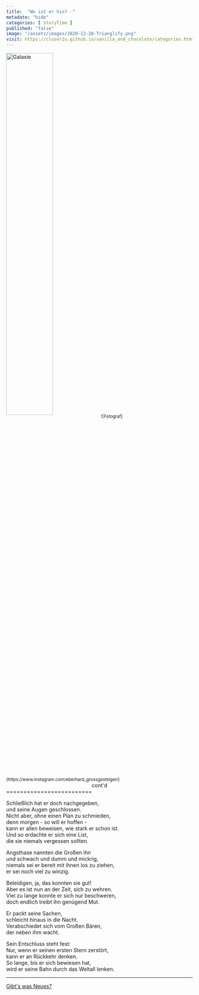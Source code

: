 ```yaml
--- 
title:  "Wo ist er hin? ☄️"
metadate: "hide"
categories: [ StoryTime ]
published: "false"
image: "/assets/images/2020-12-28-Trianglify.png"
visit: https://closer2u.github.io/vanilla_and_chocolate/categories.html#storytime
---
```



<img alt="Galaxie" src="https://cdn.statically.io/gh/Closer2U/vanilla_and_chocolate/master/assets/images/2020-12-28-asteroidGalaxie.jpg" width="50%" height="50%" align="center">
<sub>![Fotograf](https://www.instagram.com/eberhard_grossgasteiger/)</sub>


<center> cont'd </center>
=========================

Schließlich hat er doch nachgegeben,\
und seine Augen geschlossen.\
Nicht aber, ohne einen Plan zu schmieden,\
denn morgen \- so will er hoffen \-  \
kann er allen beweisen, wie stark er schon ist.\
Und so erdachte er sich eine List,\
die sie niemals vergessen sollten.

Angsthase nannten die Großen ihn\
und schwach und dumm und mickrig,\
niemals sei er bereit mit ihnen los zu ziehen,\
er sei noch viel zu winzig.

Beleidigen, ja, das konnten sie gut!\
Aber es ist nun an der Zeit, sich zu wehren.\
Viel zu lange konnte er sich nur beschweren,\
doch endlich treibt ihn genügend Mut.

Er packt seine Sachen,\
schleicht hinaus in die Nacht.\
Verabschiedet sich vom Großen Bären,\
der neben ihm wacht.

Sein Entschluss steht fest:\
Nur, wenn er seinen ersten Stern zerstört,\
kann er an Rückkehr denken.\
So lange, bis er sich bewiesen hat,\
wird er seine Bahn durch das Weltall lenken.


***

[Gibt's was Neues?](https://github.com/Closer2U)